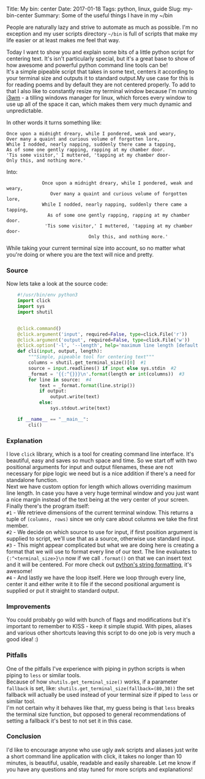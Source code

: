 Title: My bin: center
Date: 2017-01-18
Tags: python, linux, guide
Slug: my-bin-center
Summary: Some of the useful things I have in my ~/bin

People are naturally lazy and strive to automate as much as possible. I'm no exception and my user scripts directory `~/bin` is full of scripts that make my life easier or at least makes me feel that way.  

Today I want to show you and explain some bits of a little python script for centering text. It's isn't particularly special, but it's a great base to show of how awesome and powerful python command line tools can be!  
It's a simple pipeable script that takes in some text, centers it according to your terminal size and outputs it to standard output.My use case for this is for reading poems and by default they are not centered properly. To add to that I also like to constantly resize my terminal window because I'm running [i3wm](http://i3wm.org/) - a tilling windows manager for linux, which forces every window to use up all of the space it can, which makes them very much dynamic and unpredictable.

In other words it turns something like:

```
Once upon a midnight dreary, while I pondered, weak and weary,
Over many a quaint and curious volume of forgotten lore,
While I nodded, nearly napping, suddenly there came a tapping,
As of some one gently rapping, rapping at my chamber door.
'Tis some visitor,' I muttered, 'tapping at my chamber door-
Only this, and nothing more.'
```

Into:

```
             Once upon a midnight dreary, while I pondered, weak and weary,              
                Over many a quaint and curious volume of forgotten lore,                 
             While I nodded, nearly napping, suddenly there came a tapping,              
               As of some one gently rapping, rapping at my chamber door.                
              'Tis some visitor,' I muttered, 'tapping at my chamber door-               
                              Only this, and nothing more.'   
```

While taking your current terminal size into account, so no matter what you're doing or where you are the text will nice and pretty.   

### Source 

Now lets take a look at the source code:

```Python
    #!/usr/bin/env python3
    import click
    import sys
    import shutil


    @click.command()
    @click.argument('input', required=False, type=click.File('r'))
    @click.argument('output', required=False, type=click.File('w'))
    @click.option('-l', '--length', help='maximum line length [default:current terminal size]', type=click.INT)
    def cli(input, output, length):
        """Simple, pipeable tool for centering text"""
        columns = shutil.get_terminal_size()[0]  #1
        source = input.readlines() if input else sys.stdin  #2
        _format = '{{:^{}}}\n'.format(length or int(columns))  #3
        for line in source:  #4
            text = _format.format(line.strip())
            if output:
                output.write(text)
            else:
                sys.stdout.write(text)

    if __name__ == "__main__":
        cli()
```

### Explanation

I love `click` library, which is a tool for creating command line interface. It's beautiful, easy and saves so much space and time. So we start off with two positional arguments for input and output filenames, these are not necessary for pipe logic we need but is a nice addition if there's a need for standalone function.  
Next we have custom option for length which allows overriding maximum line length. In case you have a very huge terminal window and you just want a nice margin instead of the text being at the very center of your screen.
Finally there's the program itself:  
`#1` - We retrieve dimensions of the current terminal window. This returns a tuple of `(columns, rows)` since we only care about columns we take the first member.  
`#2` - We decide on which source to use for input, if first position argument is supplied to script, we'll use that as a source, otherwise use standard input.  
`#3` - This might appear complicated but what we are doing here is creating a format that we will use to format every line of our text. The line evaluates to `{:^<terminal_size>}\n` now if we call `.format()` on that we can insert text and it will be centered. For more check out [python's string formatting](https://docs.python.org/3.1/library/string.html#string-formatting), it's awesome!  
`#4` - And lastly we have the loop itself. Here we loop through every line, center it and either write it to file if the second positional argument is supplied or put it straight to standard output.  

### Improvements

You could probably go wild with bunch of flags and modifications but it's important to remember to KISS - keep it simple stupid. With pipes, aliases and various other shortcuts leaving this script to do one job is very much a good idea! :) 

### Pitfalls

One of the pitfalls I've experience with piping in python scripts is when piping to `less` or similar tools.   
Because of how `shutils.get_terminal_size()` works, if a parameter `fallback` is set, like: `shutils.get_terminal_size(fallback=(80,30))` the set fallback will actually be used instead of your terminal size if piped to `less` or similar tool.  
I'm not certain why it behaves like that, my guess being is that `less` breaks the terminal size function, but opposed to general recommendations of setting a fallback it's best to not set it in this case.


### Conclusion 

I'd like to encourage anyone who use ugly awk scripts and aliases just write a short command line application with click, it takes no longer than 10 minutes, is beautiful, usable, readable and easily shareable. Let me know if you have any questions and stay tuned for more scripts and explanations!

